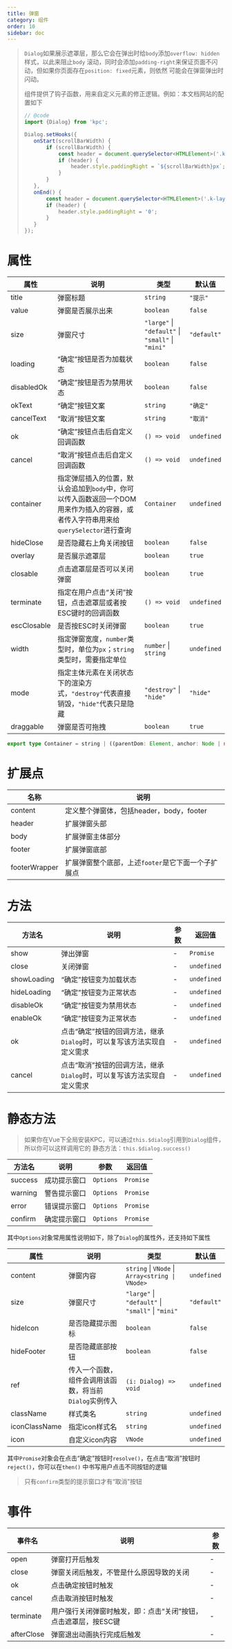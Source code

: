 ```yaml
---
title: 弹窗
category: 组件
order: 10
sidebar: doc
---
```


> `Dialog`如果展示遮罩层，那么它会在弹出时给`body`添加`overflow: hidden`样式，以此来阻止`body`
> 滚动，同时会添加`padding-right`来保证页面不闪动，但如果你页面存在`position: fixed`元素，则依然
> 可能会在弹窗弹出时闪动。
> 
> 组件提供了钩子函数，用来自定义元素的修正逻辑。例如：本文档网站的配置如下
> ```ts
> // @code
> import {Dialog} from 'kpc';
> 
> Dialog.setHooks({
>    onStart(scrollBarWidth) {
>        if (scrollBarWidth) {
>            const header = document.querySelector<HTMLElement>('.k-layout-header');
>            if (header) {
>                header.style.paddingRight = `${scrollBarWidth}px`;
>            }
>        } 
>    },
>    onEnd() {
>        const header = document.querySelector<HTMLElement>('.k-layout-header');
>        if (header) {
>            header.style.paddingRight = '0';
>        }
>    }
>});
> ```

# 属性

| 属性 | 说明 | 类型 | 默认值 |
| --- | --- | --- | --- |
| title | 弹窗标题 | `string` | `"提示"` |
| value | 弹窗是否展示出来 | `boolean` | `false` |
| size | 弹窗尺寸 | `"large"` &#124; `"default"` &#124; `"small"` &#124; `"mini"` | `"default"` |
| loading | “确定”按钮是否为加载状态 | `boolean` | `false` |
| disabledOk | “确定”按钮是否为禁用状态 | `boolean` | `false` |
| okText | “确定”按钮文案 | `string` | `"确定"` |
| cancelText | “取消”按钮文案 | `string` | `"取消"` |
| ok | “确定”按钮点击后自定义回调函数 | `() => void` | `undefined` |
| cancel | “取消”按钮点击后自定义回调函数 | `() => void` | `undefined` |
| container | 指定弹层插入的位置，默认会追加到`body`中，你可以传入函数返回一个DOM用来作为插入的容器，或者传入字符串用来给`querySelector`进行查询 | `Container` | `undefined` |
| hideClose | 是否隐藏右上角关闭按钮 | `boolean` | `false` |
| overlay | 是否展示遮罩层 | `boolean` | `true` |
| closable | 点击遮罩层是否可以关闭弹窗 | `boolean` | `true` |
| terminate | 指定在用户点击“关闭”按钮，点击遮罩层或者按ESC键时的回调函数 | `() => void` | `undefined` |
| escClosable | 是否按ESC时关闭弹窗 | `boolean` | `true` |
| width | 指定弹窗宽度，`number`类型时，单位为`px`；`string`类型时，需要指定单位 | `number` &#124; `string` | `undefined` |
| mode | 指定主体元素在关闭状态下的渲染方式，`"destroy"`代表直接销毁，`"hide"`代表只是隐藏 | `"destroy"` &#124; `"hide"` | `"hide"` |
| draggable | 弹窗是否可拖拽 | `boolean` | `true` |

```ts
export type Container = string | ((parentDom: Element, anchor: Node | null) => Element)
```

# 扩展点

| 名称 | 说明 |
| --- | --- |
| content | 定义整个弹窗体，包括header，body，footer | 
| header | 扩展弹窗头部 |
| body | 扩展弹窗主体部分 |
| footer | 扩展弹窗底部 |
| footerWrapper | 扩展弹窗整个底部，上述`footer`是它下面一个子扩展点 |

# 方法

| 方法名 | 说明 | 参数 | 返回值 |
| --- | --- | --- | --- |
| show | 弹出弹窗 | - | `Promise` |
| close | 关闭弹窗 | - | `undefined` |
| showLoading | “确定”按钮变为加载状态 | - | `undefined` |
| hideLoading | “确定”按钮变为正常状态 | - | `undefined` |
| disableOk | “确定”按钮变为禁用状态 | - | `undefined` |
| enableOk | “确定”按钮变为正常状态 | - | `undefined` |
| ok | 点击“确定”按钮的回调方法，继承`Dialog`时，可以复写该方法实现自定义需求 | - | `undefined` |
| cancel | 点击“取消”按钮的回调方法，继承`Dialog`时，可以复写该方法实现自定义需求 | - | `undefined` |

# 静态方法

> 如果你在Vue下全局安装KPC，可以通过`this.$dialog`引用到`Dialog`组件，所以你可以这样调用它的
> 静态方法：`this.$dialog.success()`

| 方法名 | 说明 | 参数 | 返回值 |
| --- | --- | --- | --- |
| success | 成功提示窗口 | `Options` | `Promise` |
| warning | 警告提示窗口 | `Options` | `Promise` |
| error | 错误提示窗口 | `Options` | `Promise` |
| confirm | 确定提示窗口 | `Options` | `Promise` |

其中`Options`对象常用属性说明如下，除了`Dialog`的属性外，还支持如下属性

| 属性 | 说明 | 类型 | 默认值 |
| --- | --- | --- | --- |
| content | 弹窗内容 | `string` &#124; `VNode` &#124; <code>Array&lt;string &#124; VNode&gt;</code> | `undefined` |
| size | 弹窗尺寸 | `"large"` &#124; `"default"` &#124; `"small"` &#124; `"mini"` | `"default"` |
| hideIcon | 是否隐藏提示图标 | `boolean` | `false` |
| hideFooter | 是否隐藏底部按钮 | `boolean` | `false` |
| ref | 传入一个函数，组件会调用该函数，将当前`Dialog`实例传入 | `(i: Dialog) => void` | `undefined` |
| className | 样式类名 | `string` | `undefined` |
| iconClassName | 指定icon样式名 | `string` | `undefined` |
| icon | 自定义icon内容 | `VNode` | `undefined` |

其中`Promise`对象会在点击“确定”按钮时`resolve()`，在点击“取消”按钮时`reject()`，你可以在`then()`
中书写用户点击不同按钮的逻辑

> 只有`confirm`类型的提示窗口才有“取消”按钮

# 事件

| 事件名 | 说明 | 参数 |
| --- | --- | --- |
| open | 弹窗打开后触发 | - |
| close | 弹窗关闭后触发，不管是什么原因导致的关闭 | - |
| ok | 点击确定按钮时触发 | - |
| cancel | 点击取消按钮时触发 | - |
| terminate | 用户强行关闭弹窗时触发，即：点击“关闭”按钮，点击遮罩层，按ESC键 | - |
| afterClose | 弹窗退出动画执行完成后触发 | - |
